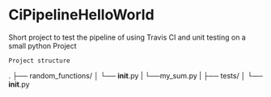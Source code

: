 # CiPipelineHelloWorld
Short project to test the pipeline of using Travis CI and unit testing on a small python Project
```
Project structure
```
.
├── random_functions/
│   └── __init__.py
|   └──my_sum.py
|
├── tests/
│   └── __init__.py
```
